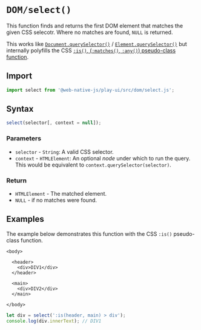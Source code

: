 # `DOM/select()`

This function finds and returns the first DOM element that matches the given CSS selecotr. Where no matches are found, `NULL` is returned.

This works like [`Document.querySelector()`](https://developer.mozilla.org/en-US/docs/Web/API/Document/querySelector) / [`Element.querySelector()`](https://developer.mozilla.org/en-US/docs/Web/API/Element/querySelector) but internally polyfills the CSS [`:is()`, \(`:matches()`, `:any()`\) pseudo-class function](https://developer.mozilla.org/en-US/docs/Web/API/CSS/:is).

## Import

```javascript
import select from '@web-native-js/play-ui/src/dom/select.js';
```

## Syntax

```javascript
select(selector[, context = null]);
```

### Parameters

* `selector` - `String`: A valid CSS selector.
* `context` - `HTMLElement`: An optional _node_ under which to run the query. This would be equivalent to `context.querySelector(selector)`.

### Return

* `HTMLElement` - The matched element.
* `NULL` - if no matches were found.

## Examples

The example below demonstrates this function with the CSS `:is()` pseudo-class function.

```markup
<body>

  <header>
    <div>DIV1</div>
  </header>

  <main>
    <div>DIV2</div>
  </main>

</body>
```

```javascript
let div = select(':is(header, main) > div');
console.log(div.innerText); // DIV1
```


